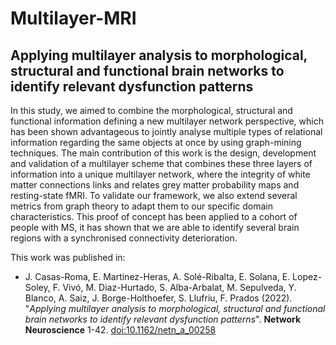 # Multilayer-MRI

## Applying multilayer analysis to morphological, structural and functional brain networks to identify relevant dysfunction patterns

In this study, we aimed to combine the morphological, structural and functional information defining a new multilayer network perspective, which has been shown advantageous to jointly analyse multiple types of relational information regarding the same objects at once by using graph-mining techniques. The main contribution of this work is the design, development and validation of a multilayer scheme that combines these three layers of information into a unique multilayer network, where the integrity of white matter connections links and relates grey matter probability maps and resting-state fMRI. To validate our framework, we also extend several metrics from graph theory to adapt them to our specific domain characteristics. This proof of concept has been applied to a cohort of people with MS, it has shown that we are able to  identify several brain regions with a synchronised connectivity deterioration.

This work was published in:

- J. Casas-Roma, E. Martinez-Heras, A. Solé-Ribalta, E. Solana, E. Lopez-Soley, F. Vivó, M. Diaz-Hurtado, S. Alba-Arbalat, M. Sepulveda, Y. Blanco, A. Saiz, J. Borge-Holthoefer, S. Llufriu, F. Prados (2022). "_Applying multilayer analysis to morphological, structural and functional brain networks to identify relevant dysfunction patterns_". __Network Neuroscience__ 1-42. [doi:10.1162/netn_a_00258](https://doi.org/10.1162/netn_a_00258)
